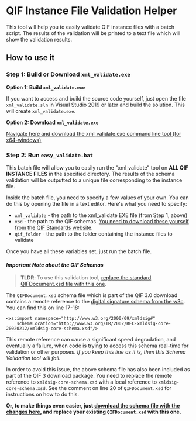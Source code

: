 # QIF Instance File Validation Helper

This tool will help you to easily validate QIF instance files with a batch script. The results of the validation will be printed to a text file which will show the validation results. 

## How to use it

### Step 1: Build or Download `xml_validate.exe`

**Option 1: Build `xml_validate.exe`**

If you want to access and build the source code yourself, just open the file `xml_validate.sln` in Visual Studio 2019 or later and build the solution. This will create `xml_validate.exe`. 

**Option 2: Download `xml_validate.exe`**

[Navigate here and download the xml_validate.exe command line tool (for x64-windows)](https://github.com/capvidia-usa/qif-validation-tools/releases/tag/v1.0)

### Step 2: Run `easy_validate.bat`

This batch file will allow you to easily run the "xml_validate" tool on **ALL QIF INSTANCE FILES** in the specified directory. The results of the schema validation will be outputted to a unique file corresponding to the instance file. 

Inside the batch file, you need to specify a few values of your own. You can do this by opening the file in a text editor. Here's what you need to specify: 

* `xml_validate` - the path to the xml_validate EXE file (from Step 1, above)
* `xsd` - the path to the QIF schemas. [You need to download these yourself from the QIF Standards website](https://www.qifstandards.org/). 
* `qif_folder` - the path to the folder containing the instance files to validate

Once you have all these variables set, just run the batch file.

#### _Important Note about the QIF Schemas_

> **TLDR**: To use this validation tool, [replace the standard QIFDocument.xsd file with this one](https://github.com/capvidia-usa/qif-validation-tools/blob/master/Schema%20Validation%20Tool/QIFDocument.xsd). 

The `QIFDocument.xsd` schema file which is part of the QIF 3.0 download contains a remote reference to the [digital signature schema from the w3c](https://www.w3.org/TR/2002/REC-xmldsig-core-20020212/). You can find this on line 17-18: 

```
<xs:import namespace="http://www.w3.org/2000/09/xmldsig#"
    schemaLocation="http://www.w3.org/TR/2002/REC-xmldsig-core-20020212/xmldsig-core-schema.xsd"/>
```

This remote reference can cause a significant speed degradation, and eventually a failure, when code is trying to access this schema real-time for validation or other purposes. *If you keep this line as it is, then this Schema Validation tool will fail.* 

In order to avoid this issue, the above schema file has also been included as part of the QIF 3 download package. You need to replace the remote reference to `xmldsig-core-schema.xsd` with a local reference to `xmldsig-core-schema.xsd`. See the comment on line 20 of `QIFDocument.xsd` for instructions on how to do this. 

**Or, to make things even easier, just [download the schema file with the changes here,](https://github.com/capvidia-usa/qif-validation-tools/blob/master/Schema%20Validation%20Tool/QIFDocument.xsd) and replace your existing `QIFDocument.xsd` with this one.** 